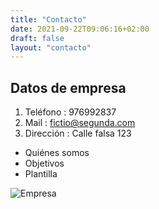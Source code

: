 ```yaml
---
title: "Contacto"
date: 2021-09-22T09:06:16+02:00
draft: false
layout: "contacto"
---
```


## Datos de empresa

1. Teléfono : 976992837
2. Mail : fictio@segunda.com
3. Dirección : Calle falsa 123

* Quiénes somos
* Objetivos
* Plantilla
  

![Empresa](https://cdn.pixabay.com/photo/2015/03/14/19/45/suit-673697_960_720.jpg)

